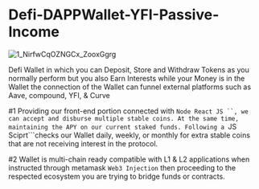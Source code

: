 # Defi-DAPPWallet-YFI-Passive-Income

![1_NirfwCqOZNGCx_ZooxGgrg](https://user-images.githubusercontent.com/59753390/136599626-e5cf3567-0f10-4a8d-8964-9e60415de188.png)

Defi Wallet in which you can Deposit, Store and Withdraw Tokens as you  normally perform but you also Earn Interests while your Money is in the Wallet the connection of the Wallet can funnel external platforms such as Aave, compound, YFI, & Curve

#1 Providing our front-end portion connected with ```Node React JS ``, we can accept and disburse multiple stable coins. At the same time, maintaining the APY on our current staked funds.
Following a ```JS Sciprt```checks our Wallet daily, weekly, or monthly for extra stable coins that are not receiving interest in the protocol.

#2 Wallet is multi-chain ready compatible with L1 & L2 applications when instructed through metamask ```Web3 Injection``` then proceeding to the respected ecosystem you are trying to bridge funds or contracts.
